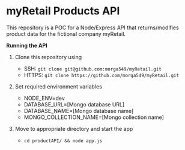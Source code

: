 # myRetail Products API
This repository is a POC for a Node/Express API that returns/modifies product data for the fictional company myRetail. 

**Running the API**
1) Clone this repository using
    - SSH: `git clone git@github.com:morga549/myRetail.git`
    - HTTPS: `git clone https://github.com/morga549/myRetail.git`
    
2) Set required environment variables
    - NODE_ENV=dev
    - DATABASE_URL=[Mongo database URL]
    - DATABASE_NAME=[Mongo database name]
    - MONGO_COLLECTION_NAME=[Mongo collection name]

3) Move to appropriate directory and start the app
    - `cd productAPI/ && node app.js`
    


